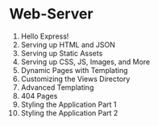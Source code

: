 # Web-Server

1. Hello Express!
2. Serving up HTML and JSON
3. Serving up Static Assets
4. Serving up CSS, JS, Images, and More
5. Dynamic Pages with Templating
6. Customizing the Views Directory
7. Advanced Templating
8. 404 Pages
9. Styling the Application Part 1
10. Styling the Application Part 2
